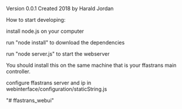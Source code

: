 Version 0.0.1 Created 2018 by Harald Jordan

How to start developing: 

install node.js on your computer

run "node install" to download the dependencies

run "node server.js" to start the webserver

You should install this on the same machine that is your ffastrans main controller.

configure ffastrans server and ip in webinterface/configuration/staticString.js

"# ffastrans_webui" 
